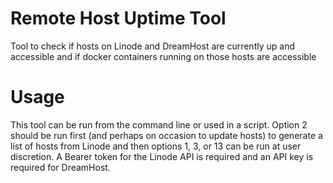 # Remote Host Uptime Tool

Tool to check if hosts on Linode and DreamHost are currently up and accessible and if docker containers running on those hosts are accessible

# Usage

This tool can be run from the command line or used in a script. Option 2 should be run first (and perhaps on occasion to update hosts) to generate a list of hosts from Linode and then options 1, 3, or 13 can be run at user discretion. A Bearer token for the Linode API is required and an API key is required for DreamHost.